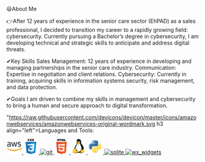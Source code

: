 😃About Me

👉After 12 years of experience in the senior care sector (EhPAD) as a sales professional, I decided to transition my career to a rapidly growing field: cybersecurity.
Currently pursuing a Bachelor’s degree in cybersecurity, I am developing technical and strategic skills to anticipate and address digital threats.

✔Key Skills
Sales Management: 12 years of experience in developing and managing partnerships in the senior care industry.
Communication: Expertise in negotiation and client relations.
Cybersecurity: Currently in training, acquiring skills in information systems security, risk management, and data protection.


✔Goals
I am driven to combine my skills in management and cybersecurity to bring a human and secure approach to digital transformation.

"https://raw.githubusercontent.com/devicons/devicon/master/icons/amazonwebservices/amazonwebservices-original-wordmark.svg
h3 align="left">Languages and Tools:</h3>
<p align="left"> <a href="https://aws.amazon.com" target="_blank" rel="noreferrer"> <img src="https://raw.githubusercontent.com/devicons/devicon/master/icons/amazonwebservices/amazonwebservices-original-wordmark.svg" alt="aws" width="40" height="40"/> </a> <a href="https://www.w3schools.com/css/" target="_blank" rel="noreferrer"> <img src="https://raw.githubusercontent.com/devicons/devicon/master/icons/css3/css3-original-wordmark.svg" alt="css3" width="40" height="40"/> </a> <a href="https://git-scm.com/" target="_blank" rel="noreferrer"> <img src="https://www.vectorlogo.zone/logos/git-scm/git-scm-icon.svg" alt="git" width="40" height="40"/> </a> <a href="https://www.w3.org/html/" target="_blank" rel="noreferrer"> <img src="https://raw.githubusercontent.com/devicons/devicon/master/icons/html5/html5-original-wordmark.svg" alt="html5" width="40" height="40"/> </a> <a href="https://www.linux.org/" target="_blank" rel="noreferrer"> <img src="https://raw.githubusercontent.com/devicons/devicon/master/icons/linux/linux-original.svg" alt="linux" width="40" height="40"/> </a> <a href="https://www.python.org" target="_blank" rel="noreferrer"> <img src="https://raw.githubusercontent.com/devicons/devicon/master/icons/python/python-original.svg" alt="python" width="40" height="40"/> </a> <a href="https://www.sqlite.org/" target="_blank" rel="noreferrer"> <img src="https://www.vectorlogo.zone/logos/sqlite/sqlite-icon.svg" alt="sqlite" width="40" height="40"/> </a> <a href="https://www.wxwidgets.org/" target="_blank" rel="noreferrer">
  <img src="https://upload.wikimedia.org/wikipedia/commons/b/bb/WxWidgets.svg" alt="wx_widgets" width="40" height="40"/> </a> </p>


